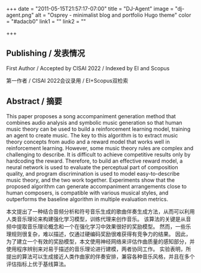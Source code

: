 +++
date = "2011-05-15T21:57:17-07:00"
title = "DJ-Agent"
image = "dj-agent.png"
alt = "Osprey - minimalist blog and portfolio Hugo theme"
color = "#adacb0"
link1 = ""
link2 = ""

+++

## Publishing / 发表情况

First Author / Accepted by CISAI 2022 / Indexed by EI and Scopus

第一作者 / CISAI 2022会议录用 / EI+Scopus双检索

## Abstract / 摘要

This paper proposes a song accompaniment generation method that combines audio analysis and symbolic music generation so that human music theory can be used to build a reinforcement learning model, training an agent to create music. The key to this algorithm is to extract music theory concepts from audio and a reward model that works well in reinforcement learning. However, some music theory rules are complex and challenging to describe. It is difficult to achieve competitive results only by hardcoding the reward. Therefore, to build an effective reward model, a neural network is used to evaluate the perceptual part of composition quality, and program discrimination is used to model easy-to-describe music theory, and the two work together. Experiments show that the proposed algorithm can generate accompaniment arrangements close to human composers, is compatible with various musical styles, and outperforms the baseline algorithm in multiple evaluation metrics.

本文提出了一种结合音频分析和符号音乐生成的歌曲伴奏生成方法，从而可以利用人类音乐理论来构建强化学习模型，训练代理来创作音乐。 该算法的关键是从音频中提取音乐理论概念和一个在强化学习中效果很好的奖励模型。 然而，一些乐理规则很复杂，难以描述，仅通过硬编码奖励很难获得有竞争力的结果。 因此，为了建立一个有效的奖励模型，本文使用神经网络来评估作曲质量的感知部分，并使用程序辨别来对易于描述的音乐理论进行建模，两者协同工作。 实验表明，所提出的算法可以生成接近人类作曲家的伴奏安排，兼容各种音乐风格，并且在多个评估指标上优于基线算法。
